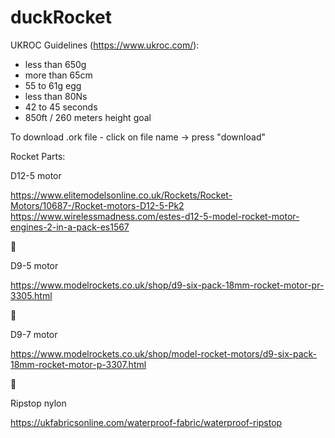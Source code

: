 # duckRocket
UKROC Guidelines (https://www.ukroc.com/):
- less than 650g
- more than 65cm
- 55 to 61g egg
- less than 80Ns
- 42 to 45 seconds
- 850ft / 260 meters height goal

To download .ork file - click on file name ->  press "download"

Rocket Parts:

D12-5 motor

https://www.elitemodelsonline.co.uk/Rockets/Rocket-Motors/10687-/Rocket-motors-D12-5-Pk2
https://www.wirelessmadness.com/estes-d12-5-model-rocket-motor-engines-2-in-a-pack-es1567

🚀

D9-5 motor

https://www.modelrockets.co.uk/shop/d9-six-pack-18mm-rocket-motor-pr-3305.html

🚀

D9-7 motor

https://www.modelrockets.co.uk/shop/model-rocket-motors/d9-six-pack-18mm-rocket-motor-p-3307.html

🚀

Ripstop nylon

https://ukfabricsonline.com/waterproof-fabric/waterproof-ripstop
